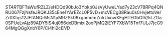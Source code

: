 $START$BFTaWufRZLZ/eHDQd90bJo3Ybkp0JsVyUweLYad7y23cV78RPq4QNRU067FzjNsfeJRQKJ35cEne1YArEZcL0P5vD+mcVECg38Rau0s0HvjettoVe/Zr0Xtqs12JFfANQrMsN1pMRZSk09xgomdmZolrUxowXFgHTEObOIV/5LZOa0SPUeLvAjz89ADY5IS4uj056dxDBmixi2ooPjMQ2iEYF7XbW15Tnf7ULJ7jcG964MgQGgXnbY6P/Ci4hi2c$END$